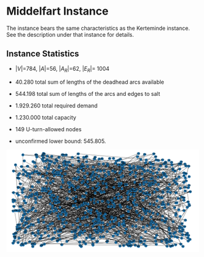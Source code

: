 <!--
SPDX-FileCopyrightText: 2024 Marco Chiarandini <marco@imada.sdu.dk>

SPDX-License-Identifier: CC-BY-4.0
-->

# Middelfart Instance

The instance bears the same characteristics as the Kerteminde instance. See the
description under that instance for details.

## Instance Statistics

- $|V|$=784, $|A|$=56, $|A_R|$=62, $|E_R|$= 1004
- 40.280 total sum of lengths of the deadhead arcs available
- 544.198 total sum of lengths of the arcs and edges to salt
- 1.929.260 total required demand
- 1.230.000 total capacity
- 149 U-turn-allowed nodes

- unconfirmed lower bound: 545.805.

<div style="text-align: center;">
<img src="./mds.png" alt="Middelfart instance">
</div>
